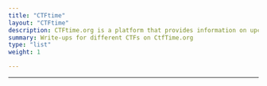 ```yaml
---
title: "CTFtime"
layout: "CTFtime"
description: CTFtime.org is a platform that provides information on upcoming and past capture the flag (CTF) events. It is a popular resource for hackers and security enthusiasts to find and participate in CTF competitions.
summary: Write-ups for different CTFs on CtfTime.org
type: "list"
weight: 1

---
```


---
